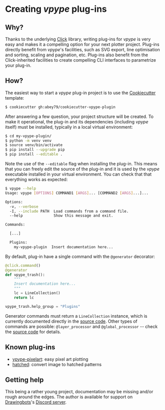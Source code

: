 # Creating _vpype_ plug-ins

## Why?

Thanks to the underlying [Click](https://click.palletsprojects.com/) library, writing plug-ins for _vpype_ is very
easy and makes it a compelling option for your next plotter project. Plug-ins directly benefit from _vpype_'s
facilities, such as SVG export, line optimisation and sorting, scaling and pagination, etc. Plug-ins also benefit from
the Click-inherited facilities to create compelling CLI interfaces to parametrize your plug-in.


## How?

The easiest way to start a _vpype_ plug-in project is to use the [Cookiecutter](https://cookiecutter.readthedocs.io/)
template:

```bash
$ cookiecutter gh:abey79/cookiecutter-vpype-plugin
```

After answering a few question, your project structure will be created. To make it operational, the plug-in and its
dependencies (including _vpype_ itself) must be installed, typically in a local virtual environment:

```bash
$ cd my-vpype-plugin/
$ python -m venv venv
$ source venv/bin/activate
$ pip install --upgrade pip
$ pip install --editable .
```

Note the use of the `--editable` flag when installing the plug-in. This means that you can freely edit the source of
the plug-in and it is used by the _vpype_ executable installed in your virtual environment. You can check that that
everything works as expected:

```bash
$ vpype --help
Usage: vpype [OPTIONS] COMMAND1 [ARGS]... [COMMAND2 [ARGS]...]...

Options:
  -v, --verbose
  -I, --include PATH  Load commands from a command file.
  --help              Show this message and exit.

Commands:

  [...]

  Plugins:
    my-vpype-plugin  Insert documentation here...
```

By default, plug-in have a single command with the `@generator` decorator:

```python
@click.command()
@generator
def vpype_trash():
    """
    Insert documentation here...
    """
    lc = LineCollection()
    return lc

vpype_trash.help_group = "Plugins"
```

Generator commands must return a `LineCollection` instance, which is currently documented directly in the
[source code](https://github.com/abey79/vpype/blob/master/vpype/model.py). Other types of commands are possible:
`@layer_processor` and `@global_processor` -- check the
[source code](https://github.com/abey79/vpype/blob/master/vpype/decorators.py) for details.


## Known plug-ins

- [vpype-pixelart](https://github.com/abey79/vpype-pixelart): easy pixel art plotting
- [hatched](https://github.com/abey79/hatched): convert image to hatched patterns


## Getting help

This being a rather young project, documentation may be missing and/or rough around the edges. The author is available
for support on [Drawingbots](https://drawingbots.net)'s [Discord server](https://discordapp.com/invite/XHP3dBg).
